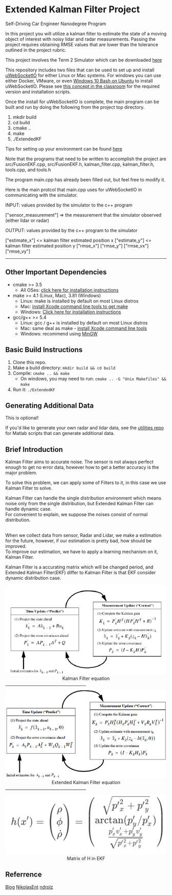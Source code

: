 # Extended Kalman Filter Project
Self-Driving Car Engineer Nanodegree Program

In this project you will utilize a kalman filter to estimate the state of a moving object of interest with noisy lidar and radar measurements. Passing the project requires obtaining RMSE values that are lower than the tolerance outlined in the project rubric. 

This project involves the Term 2 Simulator which can be downloaded [here](https://github.com/udacity/self-driving-car-sim/releases)

This repository includes two files that can be used to set up and install [uWebSocketIO](https://github.com/uWebSockets/uWebSockets) for either Linux or Mac systems. For windows you can use either Docker, VMware, or even [Windows 10 Bash on Ubuntu](https://www.howtogeek.com/249966/how-to-install-and-use-the-linux-bash-shell-on-windows-10/) to install uWebSocketIO. Please see [this concept in the classroom](https://classroom.udacity.com/nanodegrees/nd013/parts/40f38239-66b6-46ec-ae68-03afd8a601c8/modules/0949fca6-b379-42af-a919-ee50aa304e6a/lessons/f758c44c-5e40-4e01-93b5-1a82aa4e044f/concepts/16cf4a78-4fc7-49e1-8621-3450ca938b77) for the required version and installation scripts.

Once the install for uWebSocketIO is complete, the main program can be built and run by doing the following from the project top directory.

1. mkdir build
2. cd build
3. cmake ..
4. make
5. ./ExtendedKF

Tips for setting up your environment can be found [here](https://classroom.udacity.com/nanodegrees/nd013/parts/40f38239-66b6-46ec-ae68-03afd8a601c8/modules/0949fca6-b379-42af-a919-ee50aa304e6a/lessons/f758c44c-5e40-4e01-93b5-1a82aa4e044f/concepts/23d376c7-0195-4276-bdf0-e02f1f3c665d)

Note that the programs that need to be written to accomplish the project are src/FusionEKF.cpp, src/FusionEKF.h, kalman_filter.cpp, kalman_filter.h, tools.cpp, and tools.h

The program main.cpp has already been filled out, but feel free to modify it.

Here is the main protcol that main.cpp uses for uWebSocketIO in communicating with the simulator.


INPUT: values provided by the simulator to the c++ program

["sensor_measurement"] => the measurement that the simulator observed (either lidar or radar)


OUTPUT: values provided by the c++ program to the simulator

["estimate_x"] <= kalman filter estimated position x
["estimate_y"] <= kalman filter estimated position y
["rmse_x"]
["rmse_y"]
["rmse_vx"]
["rmse_vy"]

---

## Other Important Dependencies

* cmake >= 3.5
  * All OSes: [click here for installation instructions](https://cmake.org/install/)
* make >= 4.1 (Linux, Mac), 3.81 (Windows)
  * Linux: make is installed by default on most Linux distros
  * Mac: [install Xcode command line tools to get make](https://developer.apple.com/xcode/features/)
  * Windows: [Click here for installation instructions](http://gnuwin32.sourceforge.net/packages/make.htm)
* gcc/g++ >= 5.4
  * Linux: gcc / g++ is installed by default on most Linux distros
  * Mac: same deal as make - [install Xcode command line tools](https://developer.apple.com/xcode/features/)
  * Windows: recommend using [MinGW](http://www.mingw.org/)

## Basic Build Instructions

1. Clone this repo.
2. Make a build directory: `mkdir build && cd build`
3. Compile: `cmake .. && make` 
   * On windows, you may need to run: `cmake .. -G "Unix Makefiles" && make`
4. Run it: `./ExtendedKF `

## Generating Additional Data

This is optional!

If you'd like to generate your own radar and lidar data, see the
[utilities repo](https://github.com/udacity/CarND-Mercedes-SF-Utilities) for
Matlab scripts that can generate additional data.


## Brief Introduction
Kalman Filter aims to accurate noise. The sensor is not always perfect enough to get no error data, however how to get a better accuracy is the major problem.<br/>

To solve this problem, we can apply some of Filters to it, in this case we use Kalman Filter to solve.<br/>

Kalman Filter can handle the single distribution environment which means noise only from the single distribution, but Extended Kalman Filter can handle dynamic case.<br/>
For convenient to explain, we suppose the noises consist of normal distribution.<br/><br/>

When we collect data from sensor, Radar and Lidar, we make a estimation for the future, however, if our estimation is pretty bad, how should be improved.<br/>
To improve our estimation, we have to apply a learning mechanism on it, Kalman Filter.

Kalman Filter is a accurating matrix which will be changed period, and Extended Kalman Filter(EKF) differ to Kalman Filter is that EKF consider dynamic distribution case.
<p align='center'>
<img src='./output_img/equation_kf.png' /><br/>
Kalman Filter equation
</p>

<hr style='width:50%;'/>

<p align='center'>
<img src='./output_img/equation_ekf.png' /><br/>
Extended Kalman Filter equation
</p>

<hr style='width:50%;'/>

<p align='center'>
<img src='./output_img/matrix_measurement.png' /><br/>
Matrix of H in EKF
</p>

## Referrence
[Blog]('https://medium.com/intro-to-artificial-intelligence/extended-kalman-filter-simplified-udacitys-self-driving-car-nanodegree-46d952fce7a3')
[NikolasEnt]('https://github.com/NikolasEnt/Extended-Kalman-Filter')
[ndrplz]('https://github.com/ndrplz/self-driving-car/tree/master/project_6_extended_kalman_filter')


